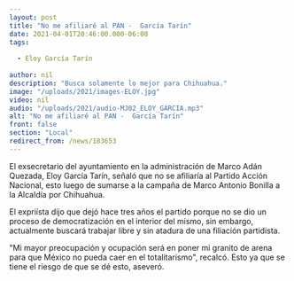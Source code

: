 ```yaml
---
layout: post
title: "No me afiliaré al PAN -  García Tarín"
date: 2021-04-01T20:46:00.000-06:00
tags:
  
  - Eloy García Tarín
  
author: nil
description: "Busca solamente lo mejor para Chihuahua."
image: "/uploads/2021/images-ELOY.jpg"
video: nil
audio: "/uploads/2021/audio-MJ02_ELOY_GARCIA.mp3"
alt: "No me afiliaré al PAN -  García Tarín"
front: false
section: "Local"
redirect_from: /news/183653
---
```


El exsecretario del ayuntamiento en la administración de Marco Adán Quezada, Eloy García Tarín, señaló que no se afiliaría al Partido Acción Nacional, esto luego de sumarse a la campaña de Marco Antonio Bonilla a la Alcaldía por Chihuahua.

El expriísta dijo que dejó hace tres años el partido porque no se dio un proceso de democratización en el interior del mismo, sin embargo, actualmente buscará trabajar libre y sin atadura de una filiación partidista.

"Mi mayor preocupación y ocupación será en poner mi granito de arena para que México no pueda caer en el totalitarismo", recalcó. Esto ya que se tiene el riesgo de que se dé esto, aseveró.